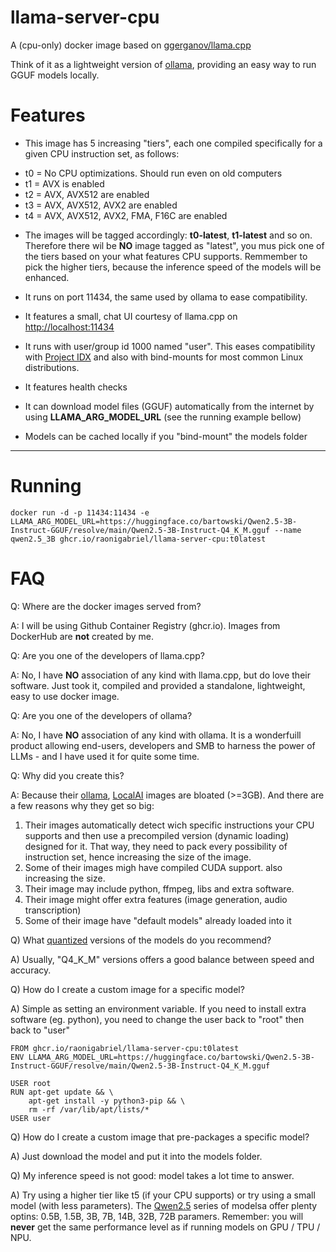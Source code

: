 # llama-server-cpu
A (cpu-only) docker image based on [ggerganov/llama.cpp](https://github.com/ggerganov/llama.cpp)

Think of it as a lightweight version of [ollama](https://ollama.com/), providing an easy way to run GGUF models locally. 

# Features
* This image has 5 increasing "tiers", each one compiled specifically for a given CPU instruction set, as follows:

- t0 = No CPU optimizations. Should run even on old computers
- t1 = AVX is enabled
- t2 = AVX, AVX512 are enabled
- t3 = AVX, AVX512, AVX2 are enabled
- t4 = AVX, AVX512, AVX2, FMA, F16C are enabled

* The images will be tagged accordingly: **t0-latest**, **t1-latest** and so on. Therefore there wil be **NO** image tagged as "latest", you mus pick one of the tiers based on your what features CPU supports. Remmember to pick the higher tiers, because the inference speed of the models will be enhanced.

* It runs on port 11434, the same used by ollama to ease compatibility.

* It features a small, chat UI courtesy of llama.cpp on [http://localhost:11434](http://localhost:11434)

* It runs with user/group id 1000 named "user". This eases compatibility with [Project IDX](https://idx.dev/) and also with bind-mounts for most common Linux distributions.

* It features health checks

* It can download model files (GGUF) automatically from the internet by using **LLAMA_ARG_MODEL_URL** (see the running example bellow)

* Models can be cached locally if you "bind-mount" the models folder

---
# Running

```
docker run -d -p 11434:11434 -e LLAMA_ARG_MODEL_URL=https://huggingface.co/bartowski/Qwen2.5-3B-Instruct-GGUF/resolve/main/Qwen2.5-3B-Instruct-Q4_K_M.gguf --name qwen2.5_3B ghcr.io/raonigabriel/llama-server-cpu:t0latest
```

# FAQ
Q: Where are the docker images served from?

A: I will be using Github Container Registry (ghcr.io). Images from DockerHub are **not** created by me.

Q: Are you one of the developers of llama.cpp?

A: No, I have **NO** association of any kind with llama.cpp, but  do love their software. Just took it, compiled and provided a standalone, lightweight, easy to use docker image.

Q: Are you one of the developers of ollama?

A: No, I have **NO** association of any kind with ollama. It is a wonderfuill product allowing end-users, developers and SMB to harness the power of LLMs  - and I have used it for quite some time.

Q: Why did you create this?

A: Because their [ollama](https://github.com/ollama/ollama), [LocalAI](https://github.com/mudler/LocalAI) images are bloated (>=3GB). And there are a few reasons why they get so big:
1) Their images automatically detect wich specific instructions your CPU supports and then use a precompiled version (dynamic loading) designed for it. That way, they need to pack every possibility of instruction set, hence increasing the size of the image.
2) Some of their images migh have compiled CUDA support. also increasing the size.
3) Their image may include python, ffmpeg, libs and extra software.
4) Their image might offer extra features (image generation, audio transcription)
5) Some of their image have "default models" already loaded into it

Q) What [quantized](https://huggingface.co/docs/optimum/concept_guides/quantization#quantization) versions of the models do you recommend?

A) Usually, "Q4_K_M" versions offers a good balance between speed and accuracy.

Q) How do I create a custom image for a specific model?

A) Simple as setting an environment variable. If you need to install extra software (eg. python), you need to change the user back to "root" then back to "user"
```
FROM ghcr.io/raonigabriel/llama-server-cpu:t0latest
ENV LLAMA_ARG_MODEL_URL=https://huggingface.co/bartowski/Qwen2.5-3B-Instruct-GGUF/resolve/main/Qwen2.5-3B-Instruct-Q4_K_M.gguf

USER root
RUN apt-get update && \
    apt-get install -y python3-pip && \
    rm -rf /var/lib/apt/lists/*
USER user
```

Q) How do I create a custom image that pre-packages a specific model?

A) Just download the model and put it into the models folder.

Q) My inference speed is not good: model takes a lot time to answer.

A) Try using a higher tier like t5 (if your CPU supports) or try using a small model (with less parameters). The [Qwen2.5](https://huggingface.co/collections/Qwen/qwen25-66e81a666513e518adb90d9e) series of modelsa offer plenty optins: 0.5B, 1.5B, 3B, 7B, 14B, 32B, 72B paramers. Remember: you will **never** get the same performance level as if running models on GPU / TPU / NPU.
